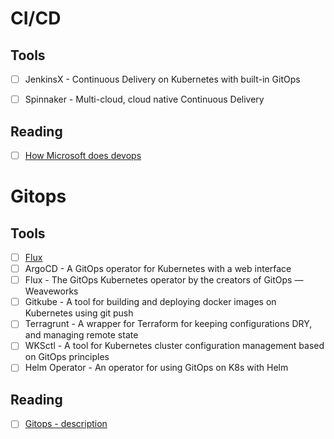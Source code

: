 # CI/CD
## Tools
* [ ] JenkinsX - Continuous Delivery on Kubernetes with built-in GitOps
* [ ] Spinnaker - Multi-cloud, cloud native Continuous Delivery


## Reading
* [ ] [How Microsoft does devops](https://docs.microsoft.com/en-us/azure/devops/learn/devops-at-microsoft)

# Gitops
## Tools
* [ ] [Flux](https://github.com/fluxcd/flux)
* [ ] ArgoCD - A GitOps operator for Kubernetes with a web interface
* [ ] Flux - The GitOps Kubernetes operator by the creators of GitOps — Weaveworks
* [ ] Gitkube - A tool for building and deploying docker images on Kubernetes using git push
* [ ] Terragrunt - A wrapper for Terraform for keeping configurations DRY, and managing remote state
* [ ] WKSctl - A tool for Kubernetes cluster configuration management based on GitOps principles
* [ ] Helm Operator - An operator for using GitOps on K8s with Helm

## Reading
* [ ] [Gitops - description](https://www.gitops.tech/)

